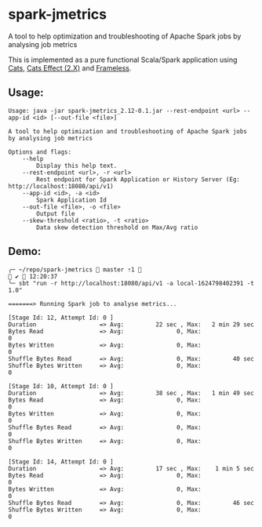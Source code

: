 # spark-jmetrics
A tool to help optimization and troubleshooting of Apache Spark jobs by analysing job metrics

This is implemented as a pure functional Scala/Spark application using [Cats](https://github.com/typelevel/cats), [Cats Effect (2.X)](https://github.com/typelevel/cats-effect) and [Frameless](https://github.com/typelevel/frameless). 

## Usage: 
    Usage: java -jar spark-jmetrics_2.12-0.1.jar --rest-endpoint <url> --app-id <id> [--out-file <file>]
    
    A tool to help optimization and troubleshooting of Apache Spark jobs by analysing job metrics
    
    Options and flags:
        --help
            Display this help text.
        --rest-endpoint <url>, -r <url>
            Rest endpoint for Spark Application or History Server (Eg: http://localhost:18080/api/v1)
        --app-id <id>, -a <id>
            Spark Application Id
        --out-file <file>, -o <file>
            Output file
        --skew-threshold <ratio>, -t <ratio>
            Data skew detection threshold on Max/Avg ratio

## Demo:
    ╭─ ~/repo/spark-jmetrics  master ⇡1                                                                                          ✔  12:20:37
    ╰─ sbt "run -r http://localhost:18080/api/v1 -a local-1624798402391 -t 1.0"

    =======> Running Spark job to analyse metrics...

    [Stage Id: 12, Attempt Id: 0 ]
    Duration                  => Avg:         22 sec , Max:   2 min 29 sec
    Bytes Read                => Avg:               0, Max:               0
    Bytes Written             => Avg:               0, Max:               0
    Shuffle Bytes Read        => Avg:               0, Max:         40 sec
    Shuffle Bytes Written     => Avg:               0, Max:               0
    
    [Stage Id: 10, Attempt Id: 0 ]
    Duration                  => Avg:         38 sec , Max:   1 min 49 sec
    Bytes Read                => Avg:               0, Max:               0
    Bytes Written             => Avg:               0, Max:               0
    Shuffle Bytes Read        => Avg:               0, Max:               0
    Shuffle Bytes Written     => Avg:               0, Max:               0
    
    [Stage Id: 14, Attempt Id: 0 ]
    Duration                  => Avg:         17 sec , Max:    1 min 5 sec
    Bytes Read                => Avg:               0, Max:               0
    Bytes Written             => Avg:               0, Max:               0
    Shuffle Bytes Read        => Avg:               0, Max:         46 sec
    Shuffle Bytes Written     => Avg:               0, Max:               0



